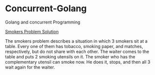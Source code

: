 # Concurrent-Golang
Golang and concurrent Programming

[Smokers Problem Solution]

The smokers problem describes a situation in which 3 smokers sit at a table. Every one of them has tobacco, smoking paper, and matches, respectively, but do not share with each other. 
The waiter comes to the table and puts 2 smoking utensils on it. The smoker who has the complementary utensil can smoke now. He does it, stops, and then all 3 wait again for the waiter.

[Smokers Problem Solution]: https://github.com/lfcj/Concurrent-Golang/blob/master/smokersProblem.go
